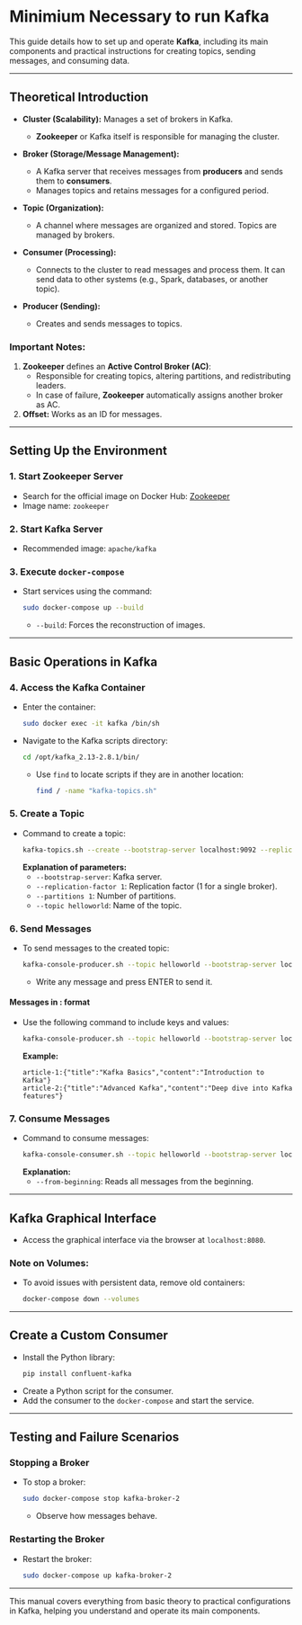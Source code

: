 
# Minimium Necessary to run Kafka


This guide details how to set up and operate **Kafka**, including its main components and practical instructions for creating topics, sending messages, and consuming data.

---

## **Theoretical Introduction**

- **Cluster (Scalability):** Manages a set of brokers in Kafka.
  - **Zookeeper** or Kafka itself is responsible for managing the cluster.

- **Broker (Storage/Message Management):** 
  - A Kafka server that receives messages from **producers** and sends them to **consumers**.
  - Manages topics and retains messages for a configured period.

- **Topic (Organization):**
  - A channel where messages are organized and stored. Topics are managed by brokers.

- **Consumer (Processing):**
  - Connects to the cluster to read messages and process them. It can send data to other systems (e.g., Spark, databases, or another topic).

- **Producer (Sending):**
  - Creates and sends messages to topics.

### **Important Notes:**
1. **Zookeeper** defines an **Active Control Broker (AC)**:
   - Responsible for creating topics, altering partitions, and redistributing leaders.
   - In case of failure, **Zookeeper** automatically assigns another broker as AC.
2. **Offset:** Works as an ID for messages.

---

## **Setting Up the Environment**

### **1. Start Zookeeper Server**
- Search for the official image on Docker Hub: [Zookeeper](https://hub.docker.com/_/zookeeper)
- Image name: `zookeeper`

### **2. Start Kafka Server**
- Recommended image: `apache/kafka`

### **3. Execute `docker-compose`**
- Start services using the command:
  ```bash
  sudo docker-compose up --build
  ```
  - `--build`: Forces the reconstruction of images.

---

## **Basic Operations in Kafka**

### **4. Access the Kafka Container**
- Enter the container:
  ```bash
  sudo docker exec -it kafka /bin/sh
  ```
- Navigate to the Kafka scripts directory:
  ```bash
  cd /opt/kafka_2.13-2.8.1/bin/
  ```
  - Use `find` to locate scripts if they are in another location:
    ```bash
    find / -name "kafka-topics.sh"
    ```

### **5. Create a Topic**
- Command to create a topic:
  ```bash
  kafka-topics.sh --create --bootstrap-server localhost:9092 --replication-factor 1 --partitions 1 --topic helloworld
  ```
  **Explanation of parameters:**
  - `--bootstrap-server`: Kafka server.
  - `--replication-factor 1`: Replication factor (1 for a single broker).
  - `--partitions 1`: Number of partitions.
  - `--topic helloworld`: Name of the topic.

### **6. Send Messages**
- To send messages to the created topic:
  ```bash
  kafka-console-producer.sh --topic helloworld --bootstrap-server localhost:9092
  ```
  - Write any message and press ENTER to send it.

#### **Messages in <key>:<value> format**
- Use the following command to include keys and values:
  ```bash
  kafka-console-producer.sh --topic helloworld --bootstrap-server localhost:9092 --property parse.key=true --property key.separator=:
  ```
  **Example:**
  ```text
  article-1:{"title":"Kafka Basics","content":"Introduction to Kafka"}
  article-2:{"title":"Advanced Kafka","content":"Deep dive into Kafka features"}
  ```

### **7. Consume Messages**
- Command to consume messages:
  ```bash
  kafka-console-consumer.sh --topic helloworld --bootstrap-server localhost:9092 --from-beginning
  ```
  **Explanation:**
  - `--from-beginning`: Reads all messages from the beginning.

---

## **Kafka Graphical Interface**
- Access the graphical interface via the browser at `localhost:8080`.

### **Note on Volumes:**
- To avoid issues with persistent data, remove old containers:
  ```bash
  docker-compose down --volumes
  ```

---

## **Create a Custom Consumer**
- Install the Python library:
  ```bash
  pip install confluent-kafka
  ```
- Create a Python script for the consumer.
- Add the consumer to the `docker-compose` and start the service.

---

## **Testing and Failure Scenarios**

### **Stopping a Broker**
- To stop a broker:
  ```bash
  sudo docker-compose stop kafka-broker-2
  ```
  - Observe how messages behave.

### **Restarting the Broker**
- Restart the broker:
  ```bash
  sudo docker-compose up kafka-broker-2
  ```

---

This manual covers everything from basic theory to practical configurations in Kafka, helping you understand and operate its main components.